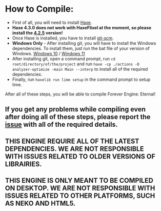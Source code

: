 # How to Compile:

- First of all, you will need to install [Haxe](https://haxe.org/download/).
- **Haxe 4.3.0 does not work with HaxeFlixel at the moment, so please install the [4.2.5](https://haxe.org/download/version/4.2.5/) version!**
- Once Haxe is installed, you have to install [git-scm](https://git-scm.com/downloads/).
- **Windows Only** - After installing git, you will have to install the Windows dependencies. To install them, just run the bat file of your version of Windows. [Windows 10](vsc-deps/setup-W10.bat) / [Windows 11](vsc-deps/setup-W11.bat)
- After installing git, open a command prompt, run `cd root/directory/of/the/project` and run `haxe -cp ./actions -D analyzer-optimize -main Main --interp` to install all of the required dependencies.
- Finally, run `haxelib run lime setup` in the command prompt to setup lime.

After all of these steps, you will be able to compile Forever Engine: Eternal!
## If you get any problems while compiling even after doing all of these steps, please report the [issue](https://github.com/Forever-Engine-Eternal/Forever-Engine-Eternal/issues) with all of the required details.
## THIS ENGINE REQUIRE ALL OF THE LATEST DEPENDENCIES. WE ARE NOT RESPONSIBLE WITH ISSUES RELATED TO OLDER VERSIONS OF LIBRAIRIES.
## THIS ENGINE IS ONLY MEANT TO BE COMPILED ON DESKTOP. WE ARE NOT RESPONSIBLE WITH ISSUES RELATED TO OTHER PLATFORMS, SUCH AS NEKO AND HTML5.